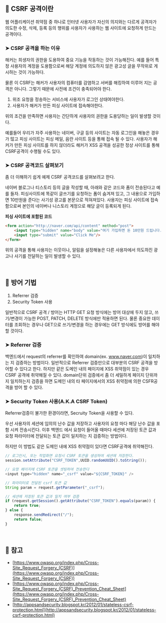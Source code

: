 ## 📌 CSRF 공격이란
웹 어플리케이션 취약점 중 하나로 인터넷 사용자가 자신의 의지와는 다르게 공격자가 의도한 수정, 삭제, 등록 등의 행위를 사용자가 사용하는 웹 사이트에 요청하게 만드는 공격이다.

### ➤ CSRF 공격을 하는 이유
해커는 희생자의 권한을 도용하여 중요 기능을 작동하는 것이 가능해진다. 예를 들어 특정 사용자의 계정을 도용함으로써 해당 계정에 의도하지 않은 광고성 글을 무작위로 게시하는 것이 가능하다.

물론 이 CSRF는 해커가 사용자의 컴퓨터를 감염하고 서버를 해킹하여 이루어 지는 공격은 아니다. 그렇기 때문에 사전에 조건이 충족되어야 한다.
1. 위조 요청을 정송하는 서비스에 사용자가 로그인 상태여야한다.
2. 사용자가 해커가 만든 피싱 사이트에 접속해야한다.

위의 조건을 만족하면 사용자는 간단하게 사용자의 권한을 도용당하는 일이 발생할 것이다.

예를들어 우리가 자주 사용하는 네이버, 구글 등의 사이트는 자동 로그인을 해놓은 경우가 많고 피싱 사이트는 피싱 메일, 음란 사이트 등을 통해 접속 될 수 있다. 사용자가 해커가 만든 피싱 사이트를 하지 않더라도 해커가 XSS 공격을 성공한 정상 사이트를 통해 CSRF공격이 수행될 수도 있다.

### ➤ CSRF 공격코드 살펴보기
좀 더 이해하기 쉽게 예제 CSRF 공격코드를 살펴보려고 한다. 

네이버 블로그나 티스토리 등의 글을 작성할 때, 아래와 같은 코드와 폼이 전송된다고 예를 들자. 피싱사이트에 똑같이 글쓰기를 요청하는 폼이 숨겨져 있고, 그 내용으로 가입하면 10만원을 준다는 사기성 광고를 본문으로 적혀져있다. 사용자는 피싱 사이트에 접속함으로써 본인의 네이버나 니스토리 계정으로 해당 글이 등록되게 된다.


__피싱 사이트에 포함된 코드__
```html
<form action="http://naver.com/api/content" method="post">
    <input type="hidden" name="body" value="여기 가입하면 돈 10만원 드립니다." />
    <input type="submit" value="Click Me"/>
</form>
```

위의 공격을 통해 사용자는 이웃이나, 알림을 설정해놓은 다른 사용자에서 의도하진 광고나 사기를 전달하는 일이 발생할 수 있다.

<br>

## 📌 방어 기법
1. Referrer 검증
2. Security Token 사용

일반적으로 CSRF 공격 / 방어는 HTTP GET 요청 방식에는 방어 대상에 두지 않고, 쓰기/변경이 가능한 POST, PATCH, DELETE 방식에만 적용하면 된다. 물론 중요한 데이터를 조회하는 경우나 GET으로 쓰기/변경을 하는 경우에는 GET 방식에도 방어를 해야할 것이다.

### ➤ Referrer 검증
백엔드에서 request의 referrer를 확인하여 domain(ex. www.naver.com)이 일치하는 지 검증하는 방법이다. 일반적으로 Referrer 검증만으로 대부분의 CSRF 공격을 방어할 수 있다고 한다. 하지만 같은 도메인 내의 페이지에 XSS 취약점이 있는 경우 CSRF 공격에 취약해질 수 있다. domain단위 검증에서 좀 더 세밀하게 페이지 단위까지 일치하는지 검증을 하면 도메인 내의 타 페이지에서의 XSS 취약점에 의한 CSFR공격을 방어 할 수 있다.

### ➤ Security Token 사용(A.K.A CSRF Token)
Referrer검증이 불가한 환경이라면, Secruity Token을 사용할 수 있다. 

우선 사용자의 세션에 임의의 난수 값을 저장하고 사용자의 요청 마다 해당 난수 값을 포함 시켜 전송시킨다. 이후 백엔드 에서 요청이 들어올 때마다 세션에 저장된 토큰 값과 요청 파라미터에 전달되는 토큰 값이 일치하는 지 검증하는 방법이다.

하지만 이 방법도 같은 도메인 내에 XSS 취약점이 있다면 CSRF공격에 취약해진다.

```javascript
// 로그인시, 또는 작업화면 요청시 CSRF 토큰을 생성하여 세션에 저장한다.
session.setAttribute("CSRF_TOKEN",UUID.randomUUID().toString());

// 요청 페이지에 CSRF 토큰을 셋팅하여 전송한다
<input type="hidden" name="_csrf" value="${CSRF_TOKEN}" />

// 파라미터로 전달된 csrf 토큰 값
String param = request.getParameter("_csrf");

// 세션에 저장된 토큰 값과 일치 여부 검증
if (request.getSession().getAttribute("CSRF_TOKEN").equals(param)) {
    return true;
} else {
    response.sendRedirect("/");
    return false;
}
```

<br>

## 📌 참고
- [https://www.owasp.org/index.php/Cross-Site_Request_Forgery_(CSRF)](https://www.owasp.org/index.php/Cross-Site_Request_Forgery_(CSRF))
- [https://www.owasp.org/index.php/Cross-Site_Request_Forgery_(CSRF)_Prevention_Cheat_Sheet](https://www.owasp.org/index.php/Cross-Site_Request_Forgery_(CSRF)_Prevention_Cheat_Sheet)
- [http://appsandsecurity.blogspot.kr/2012/01/stateless-csrf-protection.html](http://appsandsecurity.blogspot.kr/2012/01/stateless-csrf-protection.html)